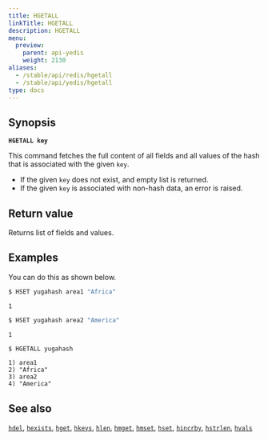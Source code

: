 ```yaml
---
title: HGETALL
linkTitle: HGETALL
description: HGETALL
menu:
  preview:
    parent: api-yedis
    weight: 2130
aliases:
  - /stable/api/redis/hgetall
  - /stable/api/yedis/hgetall
type: docs
---
```


## Synopsis

**`HGETALL key`**

This command fetches the full content of all fields and all values of the hash that is associated with the given `key`.

- If the given `key` does not exist, and empty list is returned.
- If the given `key` is associated with non-hash data, an error is raised.

## Return value

Returns list of fields and values.

## Examples

You can do this as shown below.

```sh
$ HSET yugahash area1 "Africa"
```

```
1
```

```sh
$ HSET yugahash area2 "America"
```

```
1
```

```sh
$ HGETALL yugahash
```

```
1) area1
2) "Africa"
3) area2
4) "America"
```

## See also

[`hdel`](../hdel/), [`hexists`](../hexists/), [`hget`](../hget/), [`hkeys`](../hkeys/), [`hlen`](../hlen/), [`hmget`](../hmget/), [`hmset`](../hmset/), [`hset`](../hset/), [`hincrby`](../hincrby/), [`hstrlen`](../hstrlen/), [`hvals`](../hvals/)
